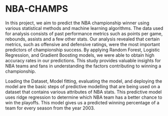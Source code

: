 # NBA-CHAMPS

In this project, we aim to predict the NBA championship winner using various statistical methods and machine learning algorithms. The data used for analysis consists of past performance metrics such as points per game, rebounds, assists and a few other stats. Our analysis revealed that certain metrics, such as offensive and defensive ratings, were the most important predictors of championship success. By applying Random Forest, Logistic Regression, and Gradient Boosting models, we were able to obtain high accuracy rates in our predictions. This study provides valuable insights for NBA teams and fans in understanding the factors contributing to winning a championship.

Loading the Dataset, Model fitting, evaluating the model, and deploying the model are the basic steps of predictive modelling that are being used on a dataset that contains various attributes of NBA stats. This predictive model uses ridge regression to determine which NBA team has a better chance to win the playoffs. This model gives us a predicted winning percentage of a team for every season from the year 2003.

